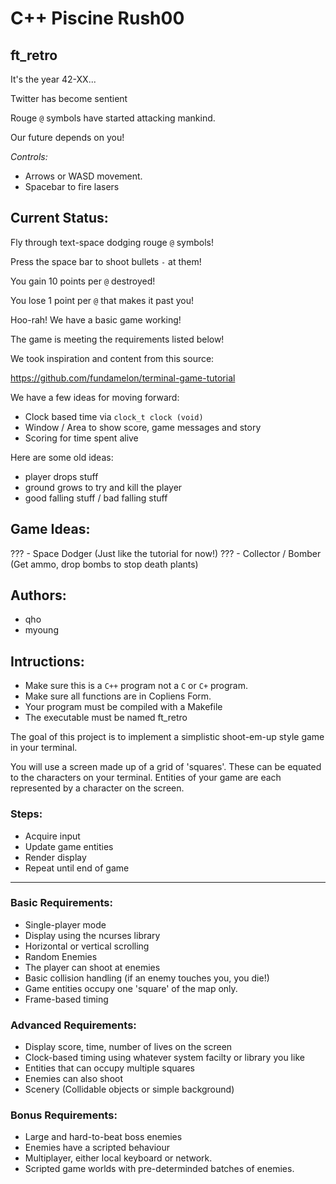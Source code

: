# C++ Piscine Rush00
## ft\_retro

It's the year 42-XX...

Twitter has become sentient

Rouge `@` symbols have started attacking mankind.

Our future depends on you!

*Controls:*

* Arrows or WASD movement.
* Spacebar to fire lasers

## Current Status:

Fly through text-space dodging rouge `@` symbols!

Press the space bar to shoot bullets `-` at them!

You gain 10 points per `@` destroyed!

You lose 1 point per `@` that makes it past you!

Hoo-rah! We have a basic game working!

The game is meeting the requirements listed below!

We took inspiration and content from this source:

https://github.com/fundamelon/terminal-game-tutorial

We have a few ideas for moving forward:

* Clock based time via `clock_t clock (void)`
* Window / Area to show score, game messages and story
* Scoring for time spent alive 

Here are some old ideas:

* player drops stuff
* ground grows to try and kill the player
* good falling stuff / bad falling stuff

## Game Ideas:

??? - Space Dodger (Just like the tutorial for now!)
??? - Collector / Bomber (Get ammo, drop bombs to stop death plants)

## Authors:
* qho
* myoung

## Intructions:

* Make sure this is a `C++` program not a `C` or `C+` program.
* Make sure all functions are in Copliens Form.
* Your program must be compiled with a Makefile
* The executable must be named ft\_retro

The goal of this project is to implement a simplistic shoot-em-up
style game in your terminal.

You will use a screen made up of a grid of 'squares'.
These can be equated to the characters on your terminal.
Entities of your game are each represented by a character on the screen.

### Steps:

* Acquire input
* Update game entities
* Render display
* Repeat until end of game

---

### Basic Requirements:

* Single-player mode
* Display using the ncurses library
* Horizontal or vertical scrolling
* Random Enemies
* The player can shoot at enemies
* Basic collision handling (if an enemy touches you, you die!)
* Game entities occupy one 'square' of the map only.
* Frame-based timing

### Advanced Requirements:

* Display score, time, number of lives on the screen
* Clock-based timing using whatever system facilty or library you like
* Entities that can occupy multiple squares
* Enemies can also shoot
* Scenery (Collidable objects or simple background)

### Bonus Requirements:

* Large and hard-to-beat boss enemies
* Enemies have a scripted behaviour
* Multiplayer, either local keyboard or network.
* Scripted game worlds with pre-determinded batches of enemies.
